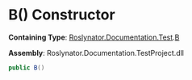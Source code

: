 # B\(\) Constructor

**Containing Type**: [Roslynator.Documentation.Test](../../README.md)\.[B](../README.md)

**Assembly**: Roslynator\.Documentation\.TestProject\.dll

```csharp
public B()
```

